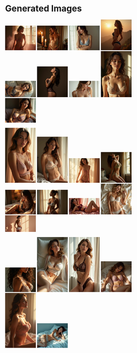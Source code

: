 # Generated Images



<img src="2025_06_24_01.webp" width="100"/> <img src="2025_06_24_02.webp" width="100"/> <img src="2025_06_24_03.webp" width="100"/> <img src="2025_06_24_04.webp" width="100"/> <img src="2025_06_24_05.webp" width="100"/> <img src="2025_06_24_06.webp" width="100"/> <img src="2025_06_24_07.webp" width="100"/> <img src="2025_06_24_08.webp" width="100"/> <img src="2025_06_24_09.webp" width="100"/>

<img src="2025_06_24_10.webp" width="100"/> <img src="2025_06_24_11.webp" width="100"/> <img src="2025_06_24_12.webp" width="100"/> <img src="2025_06_24_13.webp" width="100"/> <img src="2025_06_24_14.webp" width="100"/> <img src="2025_06_24_15.webp" width="100"/> <img src="2025_06_24_16.webp" width="100"/> <img src="2025_06_24_17.webp" width="100"/> <img src="2025_06_24_18.webp" width="100"/>

<img src="2025_06_24_19.webp" width="100"/> <img src="2025_06_24_20.webp" width="100"/> <img src="2025_06_24_21.webp" width="100"/> <img src="2025_06_24_22.webp" width="100"/> <img src="2025_06_24_23.webp" width="100"/> <img src="2025_06_24_24.webp" width="100"/>